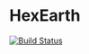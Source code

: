 # HexEarth

[![Build Status](https://github.com/joshday/HexEarth.jl/actions/workflows/CI.yml/badge.svg?branch=main)](https://github.com/joshday/HexEarth.jl/actions/workflows/CI.yml?query=branch%3Amain)
